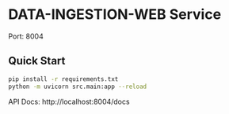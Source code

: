 # DATA-INGESTION-WEB Service

Port: 8004

## Quick Start

```bash
pip install -r requirements.txt
python -m uvicorn src.main:app --reload
```

API Docs: http://localhost:8004/docs
